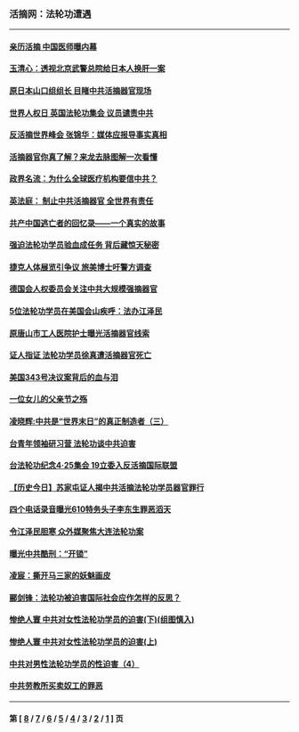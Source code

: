 ### 活摘网：法轮功遭遇
---
#### [亲历活摘 中国医师曝内幕](../../pages/nf5881/n14040389.md?10210430) 
#### [玉清心：透视北京武警总院给日本人换肝一案](../../pages/nf5881/n13771978.md?10210430) 
#### [原日本山口组组长 目睹中共活摘器官现场](../../pages/nf5881/n13767360.md?10210430) 
#### [世界人权日 英国法轮功集会 议员谴责中共](../../pages/nf5881/n13431763.md?10210430) 
#### [反活摘世界峰会 张锦华：媒体应报导事实真相](../../pages/nf5881/n13278502.md?10210430) 
#### [活摘器官你真了解？来龙去脉图解一次看懂](../../pages/nf5881/n13013820.md?10210430) 
#### [政界名流：为什么全球医疗机构要信中共？](../../pages/nf5881/n11945479.md?10210430) 
#### [英法庭： 制止中共活摘器官 全世界有责任](../../pages/nf5881/n11330691.md?10210430) 
#### [共产中国逃亡者的回忆录——一个真实的故事](../../pages/nf5881/n10918649.md?10210430) 
#### [强迫法轮功学员验血成任务 背后藏惊天秘密](../../pages/nf5881/n4252384.md?10210430) 
#### [捷克人体展览引争议 旅美博士吁警方调查](../../pages/nf5881/n9429187.md?10210430) 
#### [德国会人权委员会关注中共大规模强摘器官](../../pages/nf5881/n8418950.md?10210430) 
#### [5位法轮功学员在美国会山疾呼：法办江泽民](../../pages/nf5881/n8101519.md?10210430) 
#### [原唐山市工人医院护士曝光活摘器官线索](../../pages/nf5881/n8076384.md?10210430) 
#### [证人指证 法轮功学员徐真遭活摘器官死亡](../../pages/nf5881/n8042467.md?10210430) 
#### [美国343号决议案背后的血与泪](../../pages/nf5881/n8020684.md?10210430) 
#### [一位女儿的父亲节之殇](../../pages/nf5881/n8014122.md?10210430) 
#### [凌晓辉:中共是“世界末日”的真正制造者（三）](../../pages/nf5881/n4210333.md?10210430) 
#### [台青年领袖研习营 法轮功谈中共迫害](../../pages/nf5881/n4141857.md?10210430) 
#### [台法轮功纪念4‧25集会 19立委入反活摘国际联盟](../../pages/nf5881/n4141821.md?10210430) 
#### [【历史今日】苏家屯证人揭中共活摘法轮功学员器官罪行](../../pages/nf5881/n4135912.md?10210430) 
#### [四个电话录音曝光610特务头子李东生罪恶滔天](../../pages/nf5881/n4040060.md?10210430) 
#### [令江泽民胆寒 众外媒聚焦大连法轮功案](../../pages/nf5881/n3932671.md?10210430) 
#### [曝光中共酷刑：“开锁”](../../pages/nf5881/n3889373.md?10210430) 
#### [凌宸：撕开马三家的妖魅画皮](../../pages/nf5881/n3849369.md?10210430) 
#### [郦剑锋：法轮功被迫害国际社会应作怎样的反思？](../../pages/nf5881/n3824560.md?10210430) 
#### [惨绝人寰 中共对女性法轮功学员的迫害(下)(组图慎入)](../../pages/nf5881/n3816285.md?10210430) 
#### [惨绝人寰 中共对女性法轮功学员的迫害(上)](../../pages/nf5881/n3815374.md?10210430) 
#### [中共对男性法轮功学员的性迫害（4）](../../pages/nf5881/n3769144.md?10210430) 
#### [中共劳教所买卖奴工的罪恶](../../pages/nf5881/n3769378.md?10210430) 

---
#### 第 [ [8](./8.md?10210430) / [7](./7.md?10210430) / [6](./6.md?10210430) / [5](./5.md?10210430) / [4](./4.md?10210430) / [3](./3.md?10210430) / [2](./2.md?10210430) / [1](./1.md?10210430) ] 页
